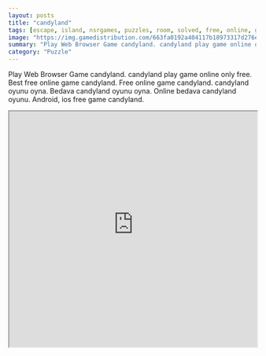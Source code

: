 ```yaml
---
layout: posts
title: "candyland"
tags: [escape, island, nsrgames, puzzles, room, solved, free, online, games, oyna, game, free, games, play, play, games]
image: "https://img.gamedistribution.com/663fa0192a404117b18973317d276e5f.jpg"
summary: "Play Web Browser Game candyland. candyland play game online only free. Best free online game candyland. Free online game candyland. candyland oyunu oyna. Bedava candyland oyunu oyna. Online bedava candyland oyunu. Android, ios free game candyland."
category: "Puzzle"
---
```


Play Web Browser Game candyland. candyland play game online only free. Best free online game candyland. Free online game candyland. candyland oyunu oyna. Bedava candyland oyunu oyna. Online bedava candyland oyunu. Android, ios free game candyland.

<iframe width="100%" height="480px;" src="https://flash.gamedistribution.com?game=663fa0192a404117b18973317d276e5f"></iframe>